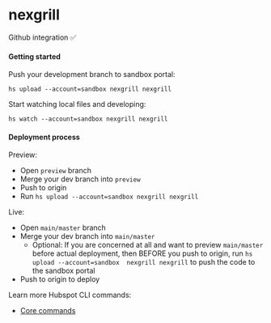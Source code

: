 # nexgrill

Github integration ✅

#### Getting started

Push your development branch to sandbox portal:

```
hs upload --account=sandbox nexgrill nexgrill
```

Start watching local files and developing:

```
hs watch --account=sandbox nexgrill nexgrill
```

#### Deployment process

Preview:
- Open `preview` branch
- Merge your dev branch into `preview`
- Push to origin
- Run `hs upload --account=sandbox nexgrill nexgrill`

Live:
- Open `main/master` branch
- Merge your dev branch into `main/master`
  - Optional: If you are concerned at all and want to preview `main/master` before actual deployment, then BEFORE you push to origin, run `hs upload --account=sandbox  nexgrill nexgrill` to push the code to the sandbox portal
- Push to origin to deploy

Learn more Hubspot CLI commands:
- [Core commands](https://developers.hubspot.com/docs/cms/developer-reference/local-development-cli#commands)
